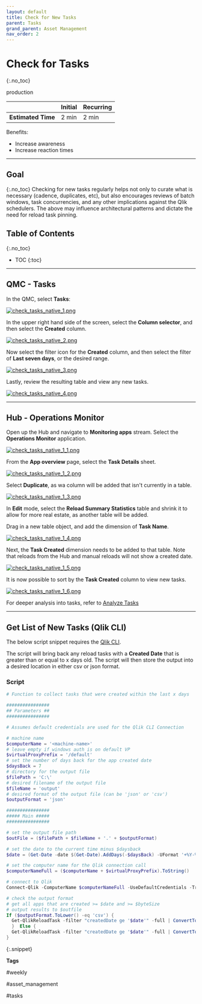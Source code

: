```yaml
---
layout: default
title: Check for New Tasks
parent: Tasks
grand_parent: Asset Management
nav_order: 2
---
```


# Check for Tasks <i class="fas fa-file-code fa-xs" title="API | Script Optional"></i>
{:.no_toc}

<span class="label prod">production</span>

|                                  		                      | Initial   | Recurring  |
|-----------------------------------------------------------|-----------|------------|
| <i class="far fa-clock fa-sm"></i> **Estimated Time**     | 2 min     | 2 min      |

Benefits:

  - Increase awareness
  - Increase reaction times
  
-------------------------

## Goal
{:.no_toc}
Checking for new tasks regularly helps not only to curate what is necessary (cadence, duplicates, etc), but also encourages reviews of batch windows, task concurrencies, and any other implications against the Qlik schedulers. The above may influence architectural patterns and dictate the need for reload task pinning.

## Table of Contents
{:.no_toc}

* TOC
{:toc}
-------------------------

## QMC - Tasks

In the QMC, select **Tasks**:

[![check_tasks_native_1.png](images/check_tasks_native_1.png)](https://raw.githubusercontent.com/qs-admin-guide/qs-admin-guide/master/docs/asset_management/tasks/images/check_tasks_native_1.png)

In the upper right hand side of the screen, select the **Column selector**, and then select the **Created** column.

[![check_tasks_native_2.png](images/check_tasks_native_2.png)](https://raw.githubusercontent.com/qs-admin-guide/qs-admin-guide/master/docs/asset_management/tasks/images/check_tasks_native_2.png)

Now select the filter icon for the **Created** column, and then select the filter of **Last seven days**, or the desired range.

[![check_tasks_native_3.png](images/check_tasks_native_3.png)](https://raw.githubusercontent.com/qs-admin-guide/qs-admin-guide/master/docs/asset_management/tasks/images/check_tasks_native_3.png)

Lastly, review the resulting table and view any new tasks.

[![check_tasks_native_4.png](images/check_tasks_native_4.png)](https://raw.githubusercontent.com/qs-admin-guide/qs-admin-guide/master/docs/asset_management/tasks/images/check_tasks_native_4.png)

-------------------------

## Hub - Operations Monitor

Open up the Hub and navigate to **Monitoring apps** stream. Select the **Operations Monitor** application.

[![check_tasks_native_1_1.png](images/check_tasks_native_1_1.png)](https://raw.githubusercontent.com/qs-admin-guide/qs-admin-guide/master/docs/asset_management/tasks/images/check_tasks_native_1_1.png)

From the **App overview** page, select the **Task Details** sheet.

[![check_tasks_native_1_2.png](images/check_tasks_native_1_2.png)](https://raw.githubusercontent.com/qs-admin-guide/qs-admin-guide/master/docs/asset_management/tasks/images/check_tasks_native_1_2.png)

Select **Duplicate**, as wa column will be added that isn't currently in a table.

[![check_tasks_native_1_3.png](images/check_tasks_native_1_3.png)](https://raw.githubusercontent.com/qs-admin-guide/qs-admin-guide/master/docs/asset_management/tasks/images/check_tasks_native_1_3.png)

In **Edit** mode, select the **Reload Summary Statistics** table and shrink it to allow for more real estate, as another table will be added.

Drag in a new table object, and add the dimension of **Task Name**.

[![check_tasks_native_1_4.png](images/check_tasks_native_1_4.png)](https://raw.githubusercontent.com/qs-admin-guide/qs-admin-guide/master/docs/asset_management/tasks/images/check_tasks_native_1_4.png)

Next, the **Task Created** dimension needs to be added to that table. Note that reloads from the Hub and manual reloads will not show a created date.

[![check_tasks_native_1_5.png](images/check_tasks_native_1_5.png)](https://raw.githubusercontent.com/qs-admin-guide/qs-admin-guide/master/docs/asset_management/tasks/images/check_tasks_native_1_5.png)

It is now possible to sort by the **Task Created** column to view new tasks.

[![check_tasks_native_1_6.png](images/check_tasks_native_1_6.png)](https://raw.githubusercontent.com/qs-admin-guide/qs-admin-guide/master/docs/asset_management/tasks/images/check_tasks_native_1_6.png)

For deeper analysis into tasks, refer to [Analyze Tasks](analyze_tasks.md)


-------------------------

## Get List of New Tasks (Qlik CLI) <i class="fas fa-file-code fa-xs" title="API | Requires Script"></i>

The below script snippet requires the [Qlik CLI](../../tooling/qlik_cli.md).

The script will bring back any reload tasks with a **Created Date** that is greater than or equal to x days old. The script will then store the output into a desired location in either csv or json format.

### Script
```powershell
# Function to collect tasks that were created within the last x days

################
## Parameters ##
################

# Assumes default credentials are used for the Qlik CLI Connection

# machine name
$computerName = '<machine-name>'
# leave empty if windows auth is on default VP
$virtualProxyPrefix = '/default'
# set the number of days back for the app created date
$daysBack = 7
# directory for the output file
$filePath = 'C:\'
# desired filename of the output file
$fileName = 'output'
# desired format of the output file (can be 'json' or 'csv')
$outputFormat = 'json'

################
##### Main #####
################

# set the output file path
$outFile = ($filePath + $fileName + '.' + $outputFormat)

# set the date to the current time minus $daysback
$date = (Get-Date -date $(Get-Date).AddDays(-$daysBack) -UFormat '+%Y-%m-%dT%H:%M:%S.000Z').ToString()

# set the computer name for the Qlik connection call
$computerNameFull = ($computerName + $virtualProxyPrefix).ToString()

# connect to Qlik
Connect-Qlik -ComputerName $computerNameFull -UseDefaultCredentials -TrustAllCerts

# check the output format
# get all apps that are created >= $date and >= $byteSize
# output results to $outfile
If ($outputFormat.ToLower() -eq 'csv') {
  Get-QlikReloadTask -filter "createdDate ge '$date'" -full | ConvertTo-Csv -NoTypeInformation | Set-Content $outFile
  }  Else {
  Get-QlikReloadTask -filter "createdDate ge '$date'" -full | ConvertTo-Json | Set-Content $outFile
} 
```
{:.snippet}

**Tags**

#weekly

#asset_management

#tasks

&nbsp;
